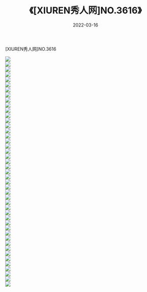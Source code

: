 ﻿---
layout: post
title:  《[XIUREN秀人网]NO.3616》
date:   2022-03-16
img: http://img.660000.xyz/Sharelink/秀人网/秀人网第04部分/[XIUREN秀人网]NO.3616/000.jpg
categories: [美女, 清纯, 唯美]
---

[XIUREN秀人网]NO.3616

 ![](http://img.660000.xyz/Sharelink/秀人网/秀人网第04部分/[XIUREN秀人网]NO.3616/001.jpg) <br>![](http://img.660000.xyz/Sharelink/秀人网/秀人网第04部分/[XIUREN秀人网]NO.3616/002.jpg) <br>![](http://img.660000.xyz/Sharelink/秀人网/秀人网第04部分/[XIUREN秀人网]NO.3616/003.jpg) <br>![](http://img.660000.xyz/Sharelink/秀人网/秀人网第04部分/[XIUREN秀人网]NO.3616/004.jpg) <br>![](http://img.660000.xyz/Sharelink/秀人网/秀人网第04部分/[XIUREN秀人网]NO.3616/005.jpg) <br>![](http://img.660000.xyz/Sharelink/秀人网/秀人网第04部分/[XIUREN秀人网]NO.3616/006.jpg) <br>![](http://img.660000.xyz/Sharelink/秀人网/秀人网第04部分/[XIUREN秀人网]NO.3616/007.jpg) <br>![](http://img.660000.xyz/Sharelink/秀人网/秀人网第04部分/[XIUREN秀人网]NO.3616/008.jpg) <br>![](http://img.660000.xyz/Sharelink/秀人网/秀人网第04部分/[XIUREN秀人网]NO.3616/009.jpg) <br>![](http://img.660000.xyz/Sharelink/秀人网/秀人网第04部分/[XIUREN秀人网]NO.3616/010.jpg) <br>![](http://img.660000.xyz/Sharelink/秀人网/秀人网第04部分/[XIUREN秀人网]NO.3616/011.jpg) <br>![](http://img.660000.xyz/Sharelink/秀人网/秀人网第04部分/[XIUREN秀人网]NO.3616/012.jpg) <br>![](http://img.660000.xyz/Sharelink/秀人网/秀人网第04部分/[XIUREN秀人网]NO.3616/013.jpg) <br>![](http://img.660000.xyz/Sharelink/秀人网/秀人网第04部分/[XIUREN秀人网]NO.3616/014.jpg) <br>![](http://img.660000.xyz/Sharelink/秀人网/秀人网第04部分/[XIUREN秀人网]NO.3616/015.jpg) <br>![](http://img.660000.xyz/Sharelink/秀人网/秀人网第04部分/[XIUREN秀人网]NO.3616/016.jpg) <br>![](http://img.660000.xyz/Sharelink/秀人网/秀人网第04部分/[XIUREN秀人网]NO.3616/017.jpg) <br>![](http://img.660000.xyz/Sharelink/秀人网/秀人网第04部分/[XIUREN秀人网]NO.3616/018.jpg) <br>![](http://img.660000.xyz/Sharelink/秀人网/秀人网第04部分/[XIUREN秀人网]NO.3616/019.jpg) <br>![](http://img.660000.xyz/Sharelink/秀人网/秀人网第04部分/[XIUREN秀人网]NO.3616/020.jpg) <br>![](http://img.660000.xyz/Sharelink/秀人网/秀人网第04部分/[XIUREN秀人网]NO.3616/021.jpg) <br>![](http://img.660000.xyz/Sharelink/秀人网/秀人网第04部分/[XIUREN秀人网]NO.3616/022.jpg) <br>![](http://img.660000.xyz/Sharelink/秀人网/秀人网第04部分/[XIUREN秀人网]NO.3616/023.jpg) <br>![](http://img.660000.xyz/Sharelink/秀人网/秀人网第04部分/[XIUREN秀人网]NO.3616/024.jpg) <br>![](http://img.660000.xyz/Sharelink/秀人网/秀人网第04部分/[XIUREN秀人网]NO.3616/025.jpg) <br>![](http://img.660000.xyz/Sharelink/秀人网/秀人网第04部分/[XIUREN秀人网]NO.3616/026.jpg) <br>![](http://img.660000.xyz/Sharelink/秀人网/秀人网第04部分/[XIUREN秀人网]NO.3616/027.jpg) <br>![](http://img.660000.xyz/Sharelink/秀人网/秀人网第04部分/[XIUREN秀人网]NO.3616/028.jpg) <br>![](http://img.660000.xyz/Sharelink/秀人网/秀人网第04部分/[XIUREN秀人网]NO.3616/029.jpg) <br>![](http://img.660000.xyz/Sharelink/秀人网/秀人网第04部分/[XIUREN秀人网]NO.3616/030.jpg) <br>![](http://img.660000.xyz/Sharelink/秀人网/秀人网第04部分/[XIUREN秀人网]NO.3616/031.jpg) <br>![](http://img.660000.xyz/Sharelink/秀人网/秀人网第04部分/[XIUREN秀人网]NO.3616/032.jpg) <br>![](http://img.660000.xyz/Sharelink/秀人网/秀人网第04部分/[XIUREN秀人网]NO.3616/033.jpg) <br>![](http://img.660000.xyz/Sharelink/秀人网/秀人网第04部分/[XIUREN秀人网]NO.3616/034.jpg) <br>![](http://img.660000.xyz/Sharelink/秀人网/秀人网第04部分/[XIUREN秀人网]NO.3616/035.jpg) <br>![](http://img.660000.xyz/Sharelink/秀人网/秀人网第04部分/[XIUREN秀人网]NO.3616/036.jpg) <br>![](http://img.660000.xyz/Sharelink/秀人网/秀人网第04部分/[XIUREN秀人网]NO.3616/037.jpg) <br>![](http://img.660000.xyz/Sharelink/秀人网/秀人网第04部分/[XIUREN秀人网]NO.3616/038.jpg) <br>![](http://img.660000.xyz/Sharelink/秀人网/秀人网第04部分/[XIUREN秀人网]NO.3616/039.jpg) <br>![](http://img.660000.xyz/Sharelink/秀人网/秀人网第04部分/[XIUREN秀人网]NO.3616/040.jpg) <br>![](http://img.660000.xyz/Sharelink/秀人网/秀人网第04部分/[XIUREN秀人网]NO.3616/041.jpg) <br>![](http://img.660000.xyz/Sharelink/秀人网/秀人网第04部分/[XIUREN秀人网]NO.3616/042.jpg) <br>![](http://img.660000.xyz/Sharelink/秀人网/秀人网第04部分/[XIUREN秀人网]NO.3616/043.jpg) <br>![](http://img.660000.xyz/Sharelink/秀人网/秀人网第04部分/[XIUREN秀人网]NO.3616/044.jpg) <br>![](http://img.660000.xyz/Sharelink/秀人网/秀人网第04部分/[XIUREN秀人网]NO.3616/045.jpg) <br>